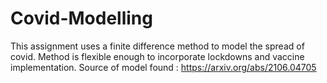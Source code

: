 # Covid-Modelling

This assignment uses a finite difference method to model the spread of covid. 
Method is flexible enough to incorporate lockdowns and vaccine implementation.
Source of model found : https://arxiv.org/abs/2106.04705
